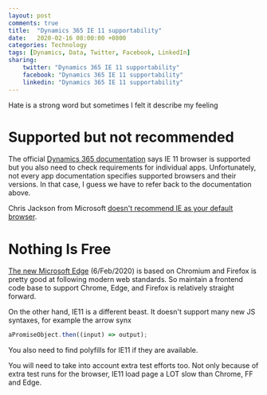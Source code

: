 ```yaml
---
layout: post
comments: true
title:  "Dynamics 365 IE 11 supportability"
date:   2020-02-16 08:00:00 +0800
categories: Technology
tags: [Dynamics, Data, Twitter, Facebook, LinkedIn]
sharing:
    twitter: "Dynamics 365 IE 11 supportability"
    facebook: "Dynamics 365 IE 11 supportability"
    linkedin: "Dynamics 365 IE 11 supportability"
---
```

Hate is a strong word but sometimes I felt it describe my feeling 

# Supported but not recommended
The official [Dynamics 365 documentation](https://techcommunity.microsoft.com/t5/windows-it-pro-blog/the-perils-of-using-internet-explorer-as-your-default-browser/ba-p/331732) says IE 11 browser is supported but you also need to check requirements for individual apps. Unfortunately, not every app documentation specifies supported browsers and their versions. In that case, I guess we have to refer back to the documentation above.

Chris Jackson from Microsoft [doesn't recommend IE as your default browser](https://techcommunity.microsoft.com/t5/windows-it-pro-blog/the-perils-of-using-internet-explorer-as-your-default-browser/ba-p/331732).

# Nothing Is Free
[The new Microsoft Edge](https://support.microsoft.com/en-us/help/4501095/download-the-new-microsoft-edge-based-on-chromium) (6/Feb/2020) is based on Chromium and Firefox is pretty good at following modern web standards. So maintain a frontend code base to support Chrome, Edge, and Firefox is relatively straight forward.

On the other hand, IE11 is a different beast. It doesn't support many new JS syntaxes, for example the arrow synx

``` javascript
aPromiseObject.then((input) => output);
``` 

You also need to find polyfills for IE11 if they are available. 

You will need to take into account extra test efforts too. Not only because of extra test runs for the browser, IE11 load page a LOT slow than Chrome, FF and Edge. 